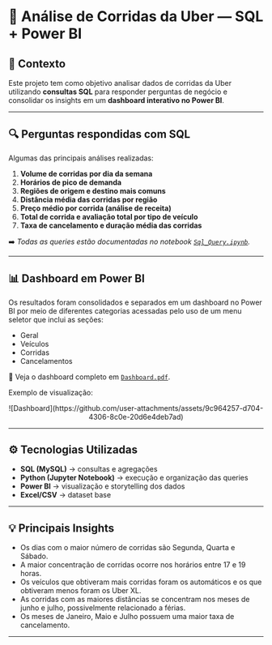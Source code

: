 # 🚖 Análise de Corridas da Uber — SQL + Power BI

## 📌 Contexto
Este projeto tem como objetivo analisar dados de corridas da Uber utilizando **consultas SQL** para responder perguntas de negócio 
e consolidar os insights em um **dashboard interativo no Power BI**.

---

## 🔍 Perguntas respondidas com SQL
Algumas das principais análises realizadas:

1. **Volume de corridas por dia da semana**  
2. **Horários de pico de demanda**  
3. **Regiões de origem e destino mais comuns**  
4. **Distância média das corridas por região**  
5. **Preço médio por corrida (análise de receita)**  
6. **Total de corrida e avaliação total por tipo de veículo**  
7. **Taxa de cancelamento e duração média das corridas**  

➡️ *Todas as queries estão documentadas no notebook [`Sql_Query.ipynb`](Sql_Query.ipynb).*

---

## 📊 Dashboard em Power BI
Os resultados foram consolidados e separados em um dashboard no Power BI por meio de diferentes categorias acessadas pelo uso de um menu seletor que inclui as seções:
- Geral
- Veículos
- Corridas
- Cancelamentos

📄 Veja o dashboard completo em [`Dashboard.pdf`](Dashboard.pdf).

Exemplo de visualização:

<p align="center">
  ![Dashboard](https://github.com/user-attachments/assets/9c964257-d704-4306-8c0e-20d6e4deb7ad)
</p>

---

## ⚙️ Tecnologias Utilizadas
- **SQL (MySQL)** → consultas e agregações  
- **Python (Jupyter Notebook)** → execução e organização das queries  
- **Power BI** → visualização e storytelling dos dados  
- **Excel/CSV** → dataset base  

---

## 💡 Principais Insights
- Os dias com o maior número de corridas são Segunda, Quarta e Sábado.
- A maior concentração de corridas ocorre nos horários entre 17 e 19 horas.  
- Os veículos que obtiveram mais corridas foram os automáticos e os que obtiveram menos foram os Uber XL.
- As corridas com as maiores distâncias se concentram nos meses de junho e julho, possivelmente relacionado a férias.
- Os meses de Janeiro, Maio e Julho possuem uma maior taxa de cancelamento.  

---
